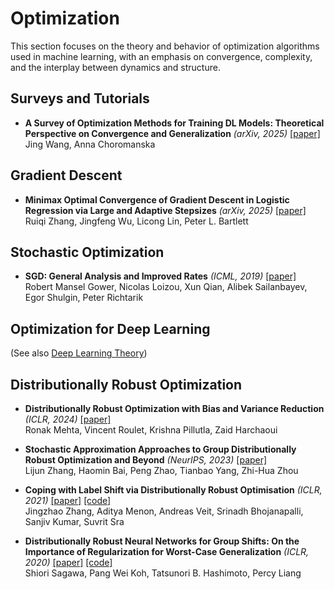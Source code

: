 # Optimization

This section focuses on the theory and behavior of optimization algorithms used in machine learning, with an emphasis on convergence, complexity, and the interplay between dynamics and structure.

## Surveys and Tutorials
+ **A Survey of Optimization Methods for Training DL Models: Theoretical Perspective on Convergence and Generalization** *(arXiv, 2025)* [[paper]](https://arxiv.org/abs/2501.14458)  
  Jing Wang, Anna Choromanska

## Gradient Descent
+ **Minimax Optimal Convergence of Gradient Descent in Logistic Regression via Large and Adaptive Stepsizes** *(arXiv, 2025)* [[paper]](https://arxiv.org/abs/2504.04105)  
  Ruiqi Zhang, Jingfeng Wu, Licong Lin, Peter L. Bartlett


## Stochastic Optimization

+ **SGD: General Analysis and Improved Rates** *(ICML, 2019)* [[paper]](https://arxiv.org/abs/1901.09401)  
  Robert Mansel Gower, Nicolas Loizou, Xun Qian, Alibek Sailanbayev, Egor Shulgin, Peter Richtarik

## Optimization for Deep Learning

(See also [Deep Learning Theory](learning-theory.md#deep-learning-theory))


## Distributionally Robust Optimization

+ **Distributionally Robust Optimization with Bias and Variance Reduction** *(ICLR, 2024)* [[paper]](https://arxiv.org/abs/2310.13863)  
  Ronak Mehta, Vincent Roulet, Krishna Pillutla, Zaid Harchaoui

+ **Stochastic Approximation Approaches to Group Distributionally Robust Optimization and Beyond** *(NeurIPS, 2023)* [[paper]](https://arxiv.org/abs/2302.09267)  
  Lijun Zhang, Haomin Bai, Peng Zhao, Tianbao Yang, Zhi-Hua Zhou


+ **Coping with Label Shift via Distributionally Robust Optimisation** *(ICLR, 2021)* [[paper]](https://arxiv.org/abs/2010.12230) [[code]](https://github.com/ShahryarBQ/DRO)  
  Jingzhao Zhang, Aditya Menon, Andreas Veit, Srinadh Bhojanapalli, Sanjiv Kumar, Suvrit Sra

+ **Distributionally Robust Neural Networks for Group Shifts: On the Importance of Regularization for Worst-Case Generalization** *(ICLR, 2020)* [[paper]](https://arxiv.org/abs/1911.08731) [[code]](https://github.com/kohpangwei/group_DRO)  
  Shiori Sagawa, Pang Wei Koh, Tatsunori B. Hashimoto, Percy Liang
